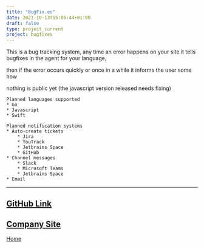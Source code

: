 ```yaml
---
title: "BugFix.es"
date: 2021-10-13T15:05:44+01:00
draft: false
type: project_current
project: bugfixes
---
```

This is a bug tracking system, any time an error happens on your site it tells bugfixes in the agent for your language,

then if the error occurs quickly or once in a while it informs the user some how

nothing is public yet (the javascript version released needs fixing)

```
Planned languages supported
* Go
* Javascript
* Swift
```

```
Planned notification systems
* Auto-create tickets
    * Jira
    * YouTrack
    * Jetbrains Space
    * GitHub
* Channel messages
    * Slack
    * Microsoft Teams
    * Jetbrains Space
* Email
```

---
[GitHub Link](https://github.com/bugfixes)
--
[Company Site](https://bugfix.es)
--
[Home](/)

